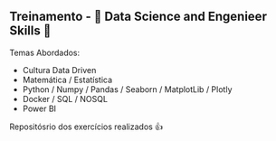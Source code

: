 ## Treinamento - :rocket: Data Science and Engenieer Skills :rocket:

Temas Abordados:

- Cultura Data Driven
- Matemática / Estatística
- Python / Numpy / Pandas / Seaborn / MatplotLib / Plotly
- Docker / SQL / NOSQL
- Power BI

Repositósrio dos exercícios realizados :+1:
